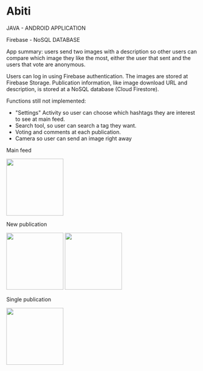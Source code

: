 # Abiti
<p>JAVA - ANDROID APPLICATION</p>
<p>Firebase - NoSQL DATABASE</p>

<p>App summary: users send two images with a description so other users can compare which image they like the most, either the user that sent and the users that vote are anonymous.</p>
<p>Users can log in using Firebase authentication. The images are stored at Firebase Storage. Publication information, like image download URL and description, is stored at a NoSQL database (Cloud Firestore).</p>
<p>Functions still not implemented:</p>
<ul>
    <li>"Settings" Activity so user can choose which hashtags they are interest to see at main feed.</li>
    <li>Search tool, so user can search a tag they want.</li>
    <li>Voting and comments at each publication.</li>
    <li>Camera so user can send an image right away</li>
</ul>
<p>Main feed</p>
<img src="https://user-images.githubusercontent.com/38297512/41006831-2061da46-68f1-11e8-8270-987e7c0516a9.png" width = "150">
<p>New publication</p>
<p>
<img src="https://user-images.githubusercontent.com/38297512/41007044-ff9d299a-68f1-11e8-8239-3f117f08bdb0.png" width = "150"> <img src="https://user-images.githubusercontent.com/38297512/41007047-0225ffb6-68f2-11e8-9045-e77f6f183c63.png" width = "150">
</p>
<p>Single publication</p>
<img src="https://user-images.githubusercontent.com/38297512/41007040-fbf36e1c-68f1-11e8-9c63-aa9f57ad00fb.png" width = "150">
